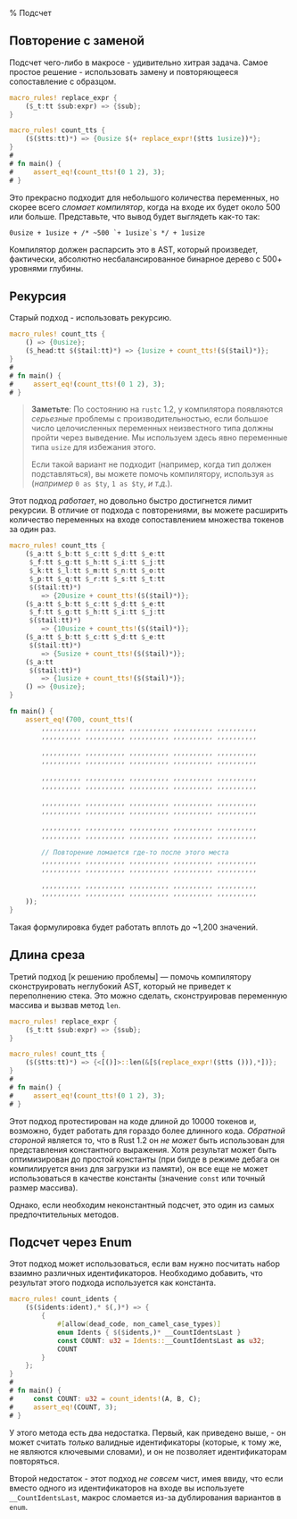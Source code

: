 % Подсчет

## Повторение с заменой 

Подсчет чего-либо в макросе - удивительно хитрая задача.  Самое простое решение - использовать замену и повторяющееся сопоставление с образцом.

```rust
macro_rules! replace_expr {
    ($_t:tt $sub:expr) => {$sub};
}

macro_rules! count_tts {
    ($($tts:tt)*) => {0usize $(+ replace_expr!($tts 1usize))*};
}
# 
# fn main() {
#     assert_eq!(count_tts!(0 1 2), 3);
# }
```

Это прекрасно подходит для небольшого количества переменных, но скорее всего  *сломает компилятор*, когда на входе их будет около 500 или больше.  Представьте, что вывод будет выглядеть как-то так:

```ignore
0usize + 1usize + /* ~500 `+ 1usize`s */ + 1usize
```

Компилятор должен распарсить это в AST, который произведет, фактически, абсолютно несбалансированное бинарное дерево с 500+ уровнями глубины.

## Рекурсия

Старый подход - использовать рекурсию.

```rust
macro_rules! count_tts {
    () => {0usize};
    ($_head:tt $($tail:tt)*) => {1usize + count_tts!($($tail)*)};
}
# 
# fn main() {
#     assert_eq!(count_tts!(0 1 2), 3);
# }
```

> **Заметьте**: По состоянию на `rustc` 1.2, у компилятора появляются  *серьезные* проблемы с производительностью, если большое число целочисленных переменных неизвестного типа должны пройти через выведение.  Мы используем здесь явно переменные типа `usize` для избежания этого.
>
> Если такой вариант не подходит (например, когда тип должен подставляться), вы можете помочь компилятору, используя  `as` (*например* `0 as $ty`, `1 as $ty`, *и т.д.*).

Этот подход *работает*, но довольно быстро достигнется лимит рекурсии.  В отличие от подхода с повторениями, вы можете расширить количество переменных на входе сопоставлением множества токенов за один раз.

```rust
macro_rules! count_tts {
    ($_a:tt $_b:tt $_c:tt $_d:tt $_e:tt
     $_f:tt $_g:tt $_h:tt $_i:tt $_j:tt
     $_k:tt $_l:tt $_m:tt $_n:tt $_o:tt
     $_p:tt $_q:tt $_r:tt $_s:tt $_t:tt
     $($tail:tt)*)
        => {20usize + count_tts!($($tail)*)};
    ($_a:tt $_b:tt $_c:tt $_d:tt $_e:tt
     $_f:tt $_g:tt $_h:tt $_i:tt $_j:tt
     $($tail:tt)*)
        => {10usize + count_tts!($($tail)*)};
    ($_a:tt $_b:tt $_c:tt $_d:tt $_e:tt
     $($tail:tt)*)
        => {5usize + count_tts!($($tail)*)};
    ($_a:tt
     $($tail:tt)*)
        => {1usize + count_tts!($($tail)*)};
    () => {0usize};
}

fn main() {
    assert_eq!(700, count_tts!(
        ,,,,,,,,,, ,,,,,,,,,, ,,,,,,,,,, ,,,,,,,,,, ,,,,,,,,,,
        ,,,,,,,,,, ,,,,,,,,,, ,,,,,,,,,, ,,,,,,,,,, ,,,,,,,,,,
        
        ,,,,,,,,,, ,,,,,,,,,, ,,,,,,,,,, ,,,,,,,,,, ,,,,,,,,,,
        ,,,,,,,,,, ,,,,,,,,,, ,,,,,,,,,, ,,,,,,,,,, ,,,,,,,,,,
        
        ,,,,,,,,,, ,,,,,,,,,, ,,,,,,,,,, ,,,,,,,,,, ,,,,,,,,,,
        ,,,,,,,,,, ,,,,,,,,,, ,,,,,,,,,, ,,,,,,,,,, ,,,,,,,,,,
        
        ,,,,,,,,,, ,,,,,,,,,, ,,,,,,,,,, ,,,,,,,,,, ,,,,,,,,,,
        ,,,,,,,,,, ,,,,,,,,,, ,,,,,,,,,, ,,,,,,,,,, ,,,,,,,,,,
        
        ,,,,,,,,,, ,,,,,,,,,, ,,,,,,,,,, ,,,,,,,,,, ,,,,,,,,,,
        ,,,,,,,,,, ,,,,,,,,,, ,,,,,,,,,, ,,,,,,,,,, ,,,,,,,,,,
        
        // Повторение ломается где-то после этого места
        ,,,,,,,,,, ,,,,,,,,,, ,,,,,,,,,, ,,,,,,,,,, ,,,,,,,,,,
        ,,,,,,,,,, ,,,,,,,,,, ,,,,,,,,,, ,,,,,,,,,, ,,,,,,,,,,

        ,,,,,,,,,, ,,,,,,,,,, ,,,,,,,,,, ,,,,,,,,,, ,,,,,,,,,,
        ,,,,,,,,,, ,,,,,,,,,, ,,,,,,,,,, ,,,,,,,,,, ,,,,,,,,,,
    ));
}
```

Такая формулировка будет работать вплоть до ~1,200 значений.

## Длина среза

Третий подход [к решению проблемы] — помочь компилятору сконструировать неглубокий AST, который не приведет к переполнению стека.  Это можно сделать, сконструировав переменную массива и вызвав метод `len`.

```rust
macro_rules! replace_expr {
    ($_t:tt $sub:expr) => {$sub};
}

macro_rules! count_tts {
    ($($tts:tt)*) => {<[()]>::len(&[$(replace_expr!($tts ())),*])};
}
# 
# fn main() {
#     assert_eq!(count_tts!(0 1 2), 3);
# }
```

Этот подход протестирован на коде длиной до 10000 токенов и, возможно, будет работать для гораздо более длинного кода.  *Обратной стороной* является то, что в Rust 1.2 он *не может* быть использован для представления константного выражения.  Хотя результат может быть оптимизирован до простой константы (при билде в режиме дебага он компилируется вниз для загрузки из памяти), он все еще не может использоваться в качестве константы (значение `const` или точный размер массива).

Однако, если необходим неконстантный подсчет, это один из самых предпочтительных методов.

## Подсчет через Enum

Этот подход может использоваться, если вам нужно посчитать набор взаимно различных идентификаторов. Необходимо добавить, что результат этого подхода используется как константа.

```rust
macro_rules! count_idents {
    ($($idents:ident),* $(,)*) => {
        {
            #[allow(dead_code, non_camel_case_types)]
            enum Idents { $($idents,)* __CountIdentsLast }
            const COUNT: u32 = Idents::__CountIdentsLast as u32;
            COUNT
        }
    };
}
# 
# fn main() {
#     const COUNT: u32 = count_idents!(A, B, C);
#     assert_eq!(COUNT, 3);
# }
```

У этого метода есть два недостатка.  Первый, как приведено выше, - он может считать *только* валидные идентификаторы  (которые, к тому же, не являются ключевыми словами), и он не позволяет идентификаторам повторяться.

Второй недостаток - этот подход *не совсем* чист, имея ввиду, что если вместо одного из идентификаторов на входе вы используете  `__CountIdentsLast`, макрос сломается из-за дублирования вариантов в `enum`.
